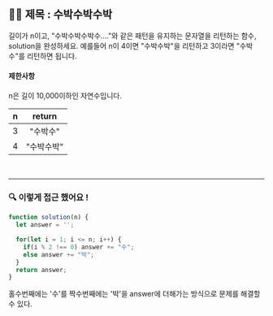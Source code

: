 ## ✍🏻 제목 : 수박수박수박
길이가 n이고, "수박수박수박수...."와 같은 패턴을 유지하는 문자열을 리턴하는 함수, solution을 완성하세요. 예를들어 n이 4이면 "수박수박"을 리턴하고 3이라면 "수박수"를 리턴하면 됩니다.

#### 제한사항
n은 길이 10,000이하인 자연수입니다.

|n|return|
|:------:|:----:|
|3|"수박수"|
|4|"수박수박"|


</br>

---

### 🔍 이렇게 접근 했어요 !

```javascript
function solution(n) {
  let answer = '';

  for(let i = 1; i <= n; i++) {
    if(i % 2 !== 0) answer += "수";
    else answer += "박";
  }
  return answer;
}
```
홀수번째에는 '수'를 짝수번째에는 '박'을 answer에 더해가는 방식으로 문제를 해결할 수 있다.